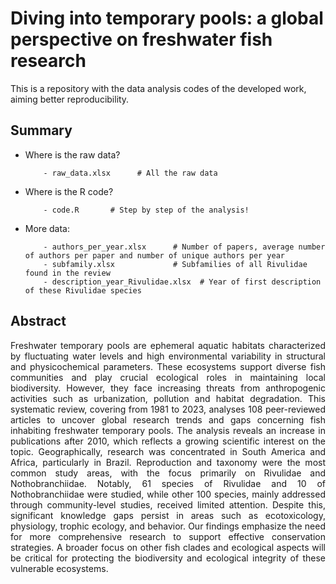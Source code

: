 # Diving into temporary pools: a global perspective on freshwater fish research 

This is a repository with the data analysis codes of the developed work, aiming better reproducibility. 

## Summary

- Where is the raw data?

          - raw_data.xlsx      # All the raw data 

- Where is the R code?

          - code.R       # Step by step of the analysis!
  
- More data:

          - authors_per_year.xlsx      # Number of papers, average number of authors per paper and number of unique authors per year
          - subfamily.xlsx             # Subfamilies of all Rivulidae found in the review
          - description_year_Rivulidae.xlsx  # Year of first description of these Rivulidae species
  
          
## Abstract
<p align="justify"> 
Freshwater temporary pools are ephemeral aquatic habitats characterized by fluctuating water levels and high environmental variability in structural and physicochemical parameters. These ecosystems support diverse fish communities and play crucial ecological roles in maintaining local biodiversity. However, they face increasing threats from anthropogenic activities such as urbanization, pollution and habitat degradation. This systematic review, covering from 1981 to 2023, analyses 108 peer-reviewed articles to uncover global research trends and gaps concerning fish inhabiting freshwater temporary pools. The analysis reveals an increase in publications after 2010, which reflects a growing scientific interest on the topic. Geographically, research was concentrated in South America and Africa, particularly in Brazil. Reproduction and taxonomy were the most common study areas, with the focus primarily on Rivulidae and Nothobranchiidae. Notably, 61 species of Rivulidae and 10 of Nothobranchiidae were studied, while other 100 species, mainly addressed through community-level studies, received limited attention. Despite this, significant knowledge gaps persist in areas such as ecotoxicology, physiology, trophic ecology, and behavior. Our findings emphasize the need for more comprehensive research to support effective conservation strategies. A broader focus on other fish clades and ecological aspects will be critical for protecting the biodiversity and ecological integrity of these vulnerable ecosystems.
